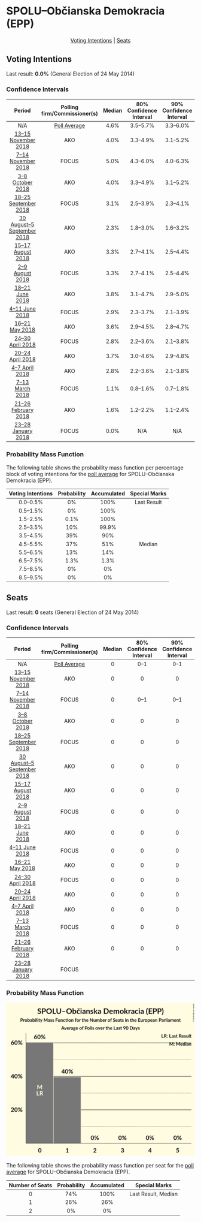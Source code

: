# SPOLU–Občianska Demokracia (EPP)

<p align="center"><a href="#voting-intentions">Voting Intentions</a> | <a href="#seats">Seats</a></p>

## Voting Intentions

Last result: **0.0%** (General Election of 24 May 2014)

### Confidence Intervals

| Period     | Polling firm/Commissioner(s) | Median | 80% Confidence Interval | 90% Confidence Interval | 95% Confidence Interval | 99% Confidence Interval |
|:----------:|:----------------:|:-----------:|:-----------------------:|:-----------------------:|:-----------------------:|:-----------------------:|
| N/A | [Poll Average](average.html) | 4.6% | 3.5–5.7% | 3.3–6.0% | 3.1–6.3% | 2.8–6.9% |
| [13–15 November 2018](2018-11-15-AKO.html) | AKO | 4.0% | 3.3–4.9% | 3.1–5.2% | 2.9–5.4% | 2.7–5.9% |
| [7–14 November 2018](2018-11-14-FOCUS.html) | FOCUS | 5.0% | 4.3–6.0% | 4.0–6.3% | 3.9–6.6% | 3.5–7.1% |
| [3–8 October 2018](2018-10-08-AKO.html) | AKO | 4.0% | 3.3–4.9% | 3.1–5.2% | 2.9–5.4% | 2.7–5.9% |
| [18–25 September 2018](2018-09-25-FOCUS.html) | FOCUS | 3.1% | 2.5–3.9% | 2.3–4.1% | 2.2–4.3% | 1.9–4.7% |
| [30 August–5 September 2018](2018-09-05-AKO.html) | AKO | 2.3% | 1.8–3.0% | 1.6–3.2% | 1.5–3.4% | 1.3–3.8% |
| [15–17 August 2018](2018-08-17-AKO.html) | AKO | 3.3% | 2.7–4.1% | 2.5–4.4% | 2.4–4.6% | 2.1–5.0% |
| [2–9 August 2018](2018-08-09-FOCUS.html) | FOCUS | 3.3% | 2.7–4.1% | 2.5–4.4% | 2.3–4.6% | 2.1–5.0% |
| [18–21 June 2018](2018-06-21-AKO.html) | AKO | 3.8% | 3.1–4.7% | 2.9–5.0% | 2.8–5.2% | 2.5–5.6% |
| [4–11 June 2018](2018-06-11-FOCUS.html) | FOCUS | 2.9% | 2.3–3.7% | 2.1–3.9% | 2.0–4.1% | 1.8–4.5% |
| [16–21 May 2018](2018-05-21-AKO.html) | AKO | 3.6% | 2.9–4.5% | 2.8–4.7% | 2.6–5.0% | 2.3–5.4% |
| [24–30 April 2018](2018-04-30-FOCUS.html) | FOCUS | 2.8% | 2.2–3.6% | 2.1–3.8% | 1.9–4.0% | 1.7–4.4% |
| [20–24 April 2018](2018-04-24-AKO.html) | AKO | 3.7% | 3.0–4.6% | 2.9–4.8% | 2.7–5.1% | 2.4–5.5% |
| [4–7 April 2018](2018-04-07-AKO.html) | AKO | 2.8% | 2.2–3.6% | 2.1–3.8% | 1.9–4.0% | 1.7–4.4% |
| [7–13 March 2018](2018-03-13-FOCUS.html) | FOCUS | 1.1% | 0.8–1.6% | 0.7–1.8% | 0.6–1.9% | 0.5–2.2% |
| [21–26 February 2018](2018-02-26-AKO.html) | AKO | 1.6% | 1.2–2.2% | 1.1–2.4% | 1.0–2.6% | 0.8–2.9% |
| [23–28 January 2018](2018-01-28-FOCUS.html) | FOCUS | 0.0% | N/A | N/A | N/A | N/A |

### Probability Mass Function

The following table shows the probability mass function per percentage block of voting intentions for the [poll average](average.html) for SPOLU–Občianska Demokracia (EPP).

| Voting Intentions | Probability | Accumulated | Special Marks |
|:-----------------:|:-----------:|:-----------:|:-------------:|
| 0.0–0.5% | 0% | 100% | Last Result |
| 0.5–1.5% | 0% | 100% |  |
| 1.5–2.5% | 0.1% | 100% |  |
| 2.5–3.5% | 10% | 99.9% |  |
| 3.5–4.5% | 39% | 90% |  |
| 4.5–5.5% | 37% | 51% | Median |
| 5.5–6.5% | 13% | 14% |  |
| 6.5–7.5% | 1.3% | 1.3% |  |
| 7.5–8.5% | 0% | 0% |  |
| 8.5–9.5% | 0% | 0% |  |


## Seats

Last result: **0** seats (General Election of 24 May 2014)

### Confidence Intervals

| Period     | Polling firm/Commissioner(s) | Median | 80% Confidence Interval | 90% Confidence Interval | 95% Confidence Interval | 99% Confidence Interval |
|:----------:|:----------------:|:------:|:-----------------------:|:-----------------------:|:-----------------------:|:-----------------------:|
| N/A | [Poll Average](average.html) | 0 | 0–1 | 0–1 | 0–1 | 0–1 |
| [13–15 November 2018](2018-11-15-AKO.html) | AKO | 0 | 0 | 0 | 0–1 | 0–1 |
| [7–14 November 2018](2018-11-14-FOCUS.html) | FOCUS | 0 | 0–1 | 0–1 | 0–1 | 0–1 |
| [3–8 October 2018](2018-10-08-AKO.html) | AKO | 0 | 0 | 0 | 0–1 | 0–1 |
| [18–25 September 2018](2018-09-25-FOCUS.html) | FOCUS | 0 | 0 | 0 | 0 | 0 |
| [30 August–5 September 2018](2018-09-05-AKO.html) | AKO | 0 | 0 | 0 | 0 | 0 |
| [15–17 August 2018](2018-08-17-AKO.html) | AKO | 0 | 0 | 0 | 0 | 0–1 |
| [2–9 August 2018](2018-08-09-FOCUS.html) | FOCUS | 0 | 0 | 0 | 0 | 0 |
| [18–21 June 2018](2018-06-21-AKO.html) | AKO | 0 | 0 | 0 | 0–1 | 0–1 |
| [4–11 June 2018](2018-06-11-FOCUS.html) | FOCUS | 0 | 0 | 0 | 0 | 0 |
| [16–21 May 2018](2018-05-21-AKO.html) | AKO | 0 | 0 | 0 | 0 | 0–1 |
| [24–30 April 2018](2018-04-30-FOCUS.html) | FOCUS | 0 | 0 | 0 | 0 | 0 |
| [20–24 April 2018](2018-04-24-AKO.html) | AKO | 0 | 0 | 0 | 0–1 | 0–1 |
| [4–7 April 2018](2018-04-07-AKO.html) | AKO | 0 | 0 | 0 | 0 | 0 |
| [7–13 March 2018](2018-03-13-FOCUS.html) | FOCUS | 0 | 0 | 0 | 0 | 0 |
| [21–26 February 2018](2018-02-26-AKO.html) | AKO | 0 | 0 | 0 | 0 | 0 |
| [23–28 January 2018](2018-01-28-FOCUS.html) | FOCUS |  |  |  |  |  |

### Probability Mass Function

![Graph with seats probability mass function not yet produced](average-seats-pmf-spolu–občianskademokraciaepp.png "Seats Probability Mass Function")

The following table shows the probability mass function per seat for the [poll average](average.html) for SPOLU–Občianska Demokracia (EPP).

| Number of Seats | Probability | Accumulated | Special Marks |
|:---------------:|:-----------:|:-----------:|:-------------:|
| 0 | 74% | 100% | Last Result, Median |
| 1 | 26% | 26% |  |
| 2 | 0% | 0% |  |


